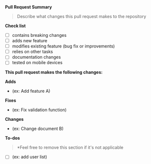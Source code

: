 **Pull Request Summary**

> Describe what changes this pull request makes to the repository

**Check list**

- [ ] contains breaking changes
- [ ] adds new feature
- [ ] modifies existing feature (bug fix or improvements)
- [ ] relies on other tasks
- [ ] documentation changes
- [ ] tested on mobile devices

**This pull request makes the following changes:**

**Adds**

- (ex: Add feature A)

**Fixes**

- (ex: Fix validation function)

**Changes**

- (ex: Change document B)

**To-dos**

> *Feel free to remove this section if it's not applicable

- [ ] (ex: add user list) 